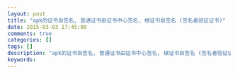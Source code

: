 ```yaml
---
layout: post
title: "apk的证书自签名, 普通证书由证书中心签名, 根证书自签名 (签名者验证证书)"
date: 2015-03-03 17:45:00 
comments: true
categories: []
tags: []
description: "apk的证书自签名, 普通证书由证书中心签名, 根证书自签名 (签名者验证证书)"
keywords: 
---
```





